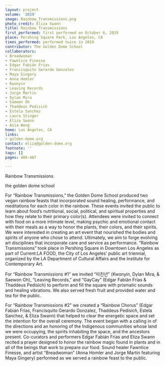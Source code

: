 ```yaml
---
layout: project
volume: '2019'
image: Rainbow_Transmissions.png
photo_credit: Eliza Swann
title: Rainbow Transmissions
first_performed: first performed on October 6, 2019
place: Pershing Square Park, Los Angeles, CA
times_performed: performed twice in 2019
contributor: The Golden Dome School
collaborators:
- Breadwoman
- Fawntice Finesse
- Edgar Fabián Frías
- Francisquito Gerardo Gonzalez
- Maya Gingery
- Anna Homler
- Kwonyin
- Leaving Records
- Jorge Martin
- Dylan Mira
- Saewon Oh
- Thaddeus Pedisich
- Estela Sanchez
- Laura Stinger
- Eliza Swann
- Asia Wong
home: Los Angeles, CA
links:
- golden-dome.org
contact: eliza@golden-dome.org
footnote: ''
tags: []
pages: 486-487

---
```


Rainbow Transmissions

the golden dome school

For “Rainbow Transmissions,” the Golden Dome School produced two vegan rainbow feasts that incorporated sound healing, performance, and meditations for each color in the rainbow. These events invited the public to learn about food’s nutritional, social, political, and spiritual properties and how they relate to their primary color(s). Attendees were invited to connect with food on a more intimate level, making psychic and emotional contact with their meals as a way to honor the plants, their colors, and their spirits. We were interested in creating an art event that nourished the bodies and spirits of anyone who chose to attend. Ultimately, we aim to forge evolving art disciplines that incorporate care and service as performance. “Rainbow Transmissions” took place in Pershing Square in Downtown Los Angeles as part of Current:LA FOOD, the City of Los Angeles’ public art triennial, organized by the LA Department of Cultural Affairs and the Institute for Contemporary Art.

For “Rainbow Transmissions #1” we invited “미친년” (Kwonyin, Dylan Mira, & Saewon Oh), “Leaving Records,” and “GayCay” (Edgar Fabián Frías & Thaddeus Pedisich) to perform and fill the square with prismatic sounds and healing vibrations. We also served fresh fruit and provided water and tea for the public.

For “Rainbow Transmissions #2” we created a “Rainbow Chorus” (Edgar Fabián Frías, Francisquito Gerardo Gonzalez, Thaddeus Pedisich, Estela Sanchez, & Eliza Swann) that helped to clear the energetic space and set the intention for the overall ceremony. The event began with a calling in of the directions and an honoring of the Indigenous communities whose land we were occupying, the spirits inhabiting the space, and the ancestors present. Co-curators and performers Edgar Fabián Frías and Eliza Swann recited a prayer designed to honor the rainbow magic found in plants and in all of the beings that work to prepare our food. Sound healer Fawntice Finesse, and artist “Breadwoman” (Anna Homler and Jorge Martin featuring Maya Gingery) performed as we served a rainbow feast to the public.
